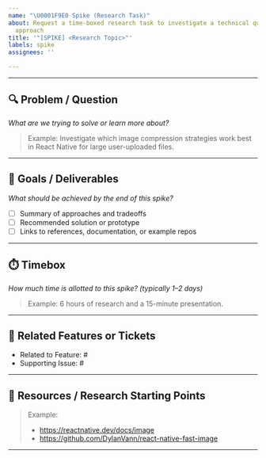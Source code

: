 ```yaml
---
name: "\U0001F9E0 Spike (Research Task)"
about: Request a time-boxed research task to investigate a technical question or implementation
  approach
title: '"[SPIKE] <Research Topic>"'
labels: spike
assignees: ''

---
```


---

## 🔍 Problem / Question

_What are we trying to solve or learn more about?_

> Example: Investigate which image compression strategies work best in React Native for large user-uploaded files.

---

## 🎯 Goals / Deliverables

_What should be achieved by the end of this spike?_

- [ ] Summary of approaches and tradeoffs
- [ ] Recommended solution or prototype
- [ ] Links to references, documentation, or example repos

---

## ⏱️ Timebox

_How much time is allotted to this spike? (typically 1–2 days)_

> Example: 6 hours of research and a 15-minute presentation.

---

## 🔗 Related Features or Tickets

- Related to Feature: #<number>
- Supporting Issue: #<number>

---

## 📘 Resources / Research Starting Points

> Example:
> - https://reactnative.dev/docs/image
> - https://github.com/DylanVann/react-native-fast-image

---

